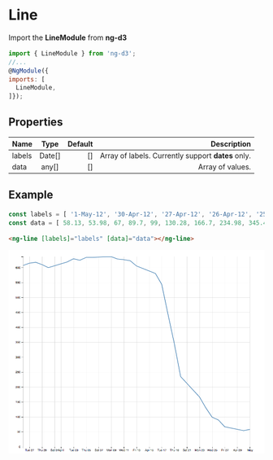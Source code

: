# Line

Import the **LineModule** from **ng-d3** 

```javascript
import { LineModule } from 'ng-d3';
//...
@NgModule({
imports: [
  LineModule,
]});
```



## Properties

| Name        | Type           | Default  | Description |
| ------------- |:-------------:| -----:| -------------:|
| labels        | Date[]        | [] | Array of labels. Currently support **dates** only. |
| data        | any[]        | [] | Array of values. |


## Example

```javascript
const labels = [ '1-May-12', '30-Apr-12', '27-Apr-12', '26-Apr-12', '25-Apr-12', '24-Apr-12', '23-Apr-12', '20-Apr-12', '19-Apr-12', '18-Apr-12', '17-Apr-12', '16-Apr-12', '13-Apr-12', '12-Apr-12', '11-Apr-12', '10-Apr-12', '9-Apr-12', '5-Apr-12', '4-Apr-12', '3-Apr-12', '2-Apr-12', '30-Mar-12', '29-Mar-12', '28-Mar-12', '27-Mar-12', '26-Mar-12' ];
const data = [ 58.13, 53.98, 67, 89.7, 99, 130.28, 166.7, 234.98, 345.44, 443.34, 543.7, 580.13, 605.23, 622.77, 626.2, 628.44, 636.23, 633.68, 624.31, 629.32, 618.63, 599.55, 609.86, 617.62, 614.48, 606.98 ];
```

```html
<ng-line [labels]="labels" [data]="data"></ng-line>
```

<img src="./images/ng-d3-line.png" style="width:100%;height:400px;">
